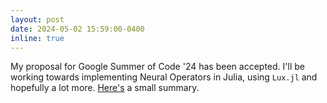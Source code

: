 ```yaml
---
layout: post
date: 2024-05-02 15:59:00-0400
inline: true
---
```


My proposal for Google Summer of Code '24 has been accepted. I'll be working towards implementing Neural Operators in Julia, using `Lux.jl` and hopefully a lot more. [Here's](https://summerofcode.withgoogle.com/programs/2024/projects/tzIHpdbD) a small summary.
